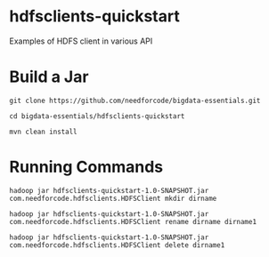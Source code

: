 # hdfsclients-quickstart

Examples of HDFS client in various API

# Build a Jar

```
git clone https://github.com/needforcode/bigdata-essentials.git

cd bigdata-essentials/hdfsclients-quickstart

mvn clean install
```

# Running Commands
```
hadoop jar hdfsclients-quickstart-1.0-SNAPSHOT.jar com.needforcode.hdfsclients.HDFSClient mkdir dirname

hadoop jar hdfsclients-quickstart-1.0-SNAPSHOT.jar com.needforcode.hdfsclients.HDFSClient rename dirname dirname1

hadoop jar hdfsclients-quickstart-1.0-SNAPSHOT.jar com.needforcode.hdfsclients.HDFSClient delete dirname1
```
